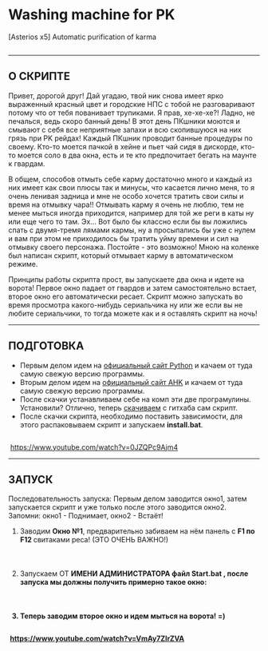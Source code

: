 # Washing machine for PK
[Asterios x5] Automatic purification of karma

<p><img src="https://i.ibb.co/0QPcb5Y/image.png" alt=""></p>
<hr>
<h2><strong>О СКРИПТЕ</strong></h2>
<p>Привет, дорогой друг! Дай угадаю, твой ник снова имеет ярко выраженный красный цвет и городские НПС с тобой не разговаривают потому что от тебя пованивает трупиками. Я прав, хе-хе-хе?! Ладно, не печалься, ведь скоро банный день! В этот день ПКшники моются и смывают с себя все неприятные запахи и всю скопившуюся на них грязь при PK рейдах! Каждый ПКшник проводит банные процедуры по своему. Кто-то моется пачкой в хейнe и пьет чай сидя в дискорде, кто-то моется соло в два окна, есть и те кто предпочитает бегать на маунте к гвардам.</p> 

<p> В общем, способов отмыть себе карму достаточно много и каждый из них имеет как свои плюсы так и минусы, что касается лично меня, то я очень ленивая задница и мне не особо хочется тратить свои силы и время на отмывку чара!! Отмывать карму я очень не люблю, тем не менее мыться иногда приходится, например для той же реги в каты ну или еще чего то там. Эх... Вот было бы классно если бы вы ложились спать с двумя-тремя лямами кармы, ну а просыпались бы уже с нулем и вам при этом не приходилось бы тратить уйму времени и сил на отмывку своего персонажа. Постойте - это возможно!  Мною на коленке был написан скрипт, который отмывает карму в автоматическом режиме.</p>

<p>
Принципы работы скрипта прост, вы запускаете два окна и идете на ворота! Первое окно падает от гвардов и затем самостоятельно встает, второе окно его автоматически ресает. Скрипт можно запускать во время просмотра какого-нибудь сериальчика ну или же если вы не любите сериальчики, то тогда можете как и я оставлять скрипт на ночь!
</p>

<hr>
<h2><strong>ПОДГОТОВКА</strong></h2>

<ul>
  <li>Первым делом идем на <a href="https://www.python.org">официальный сайт Python</a> и качаем от туда самую свежую версию программы.</li>
  <li>Вторым делом идем на <a href="https://www.autohotkey.com/">официальный сайт AHK</a> и качаем от туда самую свежую версию программы. </li>
  <li>После скачки устанавливаем себе на комп эти две програмулины. Установили? Отлично, теперь <a href="https://github.com/SpikeStrips/Washing_machine_for_PK/archive/refs/heads/main.zip">скачиваем</a> с гитхаба сам скрипт.</li>
  <li>  После скачки скрипта, необходимо поставить зависимости, для этого распаковываем скрипт и запускаем <strong>install.bat</strong>.</li>
</ul>

<a href='https://www.youtube.com/watch?v=0JZQPc9Ajm4'><p><img src="https://i.ibb.co/VxPFJ6s/11.jpg" alt=""></p></a>

<a target="_blank" rel="noopener noreferrer" href="/iperov/DeepFaceLab/blob/master/doc/youtube_icon.png"><img src="https://raw.githubusercontent.com/iperov/DeepFaceLab/master/doc/youtube_icon.png" alt="" style="max-width:100%;"></a> <a href="https://www.youtube.com/watch?v=WmqruRFDOEI&t=1s" rel="nofollow">https://www.youtube.com/watch?v=0JZQPc9Ajm4</a></p>
<hr>
<h2><strong>ЗАПУСК</strong></h2>
<p>Последовательность запуска: Первым делом заводится окно1, затем запускается скрипт и уже только после этого заводится окно2. Запомни: окно1 - Поднимает, окно2 - Встаёт! </p>



<ol>
  <li>Заводим <strong>Окно №1</strong>, предварительно забиваем на нём панель с <strong> F1 по F12 </strong> свитаками реса! (ЭТО ОЧЕНЬ ВАЖНО!) 
    <br> <br>
    <img src="https://i.ibb.co/CJt92JQ/11111.jpg" alt=""></li>
  <br>
  <li>Запускаем ОТ <strong>ИМЕНИ АДМИНИСТРАТОРА</stong> файл <strong>Start.bat</strong> , после запуска  мы должны получить примерно такое окно: 
    <br><br>
    <img src="https://i.ibb.co/bJsDwKy/1111111.jpg" alt=""> </li>
  <br>
  <li> Теперь заводим второе окно и идем мыться на ворота! =)</li>
  </ol>
    <a href='https://www.youtube.com/watch?v=VmAy7ZIrZVA'><p><img src="https://i.ibb.co/xmsRd3Z/sosi.jpg" alt=""></p></a>

<a target="_blank" rel="noopener noreferrer" href="/iperov/DeepFaceLab/blob/master/doc/youtube_icon.png"><img src="https://raw.githubusercontent.com/iperov/DeepFaceLab/master/doc/youtube_icon.png" alt="" style="max-width:100%;"></a> <a href="https://www.youtube.com/watch?v=WmqruRFDOEI&t=1s" rel="nofollow">https://www.youtube.com/watch?v=VmAy7ZIrZVA</a></p>
<br><br><br>
<img src="https://i.ibb.co/KLj6jMV/1333333.png" alt="">
